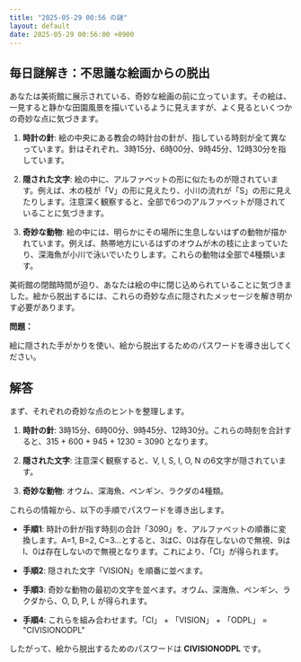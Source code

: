 ```yaml
---
title: "2025-05-29 00:56 の謎"
layout: default
date: 2025-05-29 00:56:00 +0900
---
```

## 毎日謎解き：不思議な絵画からの脱出

あなたは美術館に展示されている、奇妙な絵画の前に立っています。その絵は、一見すると静かな田園風景を描いているように見えますが、よく見るといくつかの奇妙な点に気づきます。

1.  **時計の針**: 絵の中央にある教会の時計台の針が、指している時刻が全て異なっています。針はそれぞれ、3時15分、6時00分、9時45分、12時30分を指しています。

2.  **隠された文字**: 絵の中に、アルファベットの形に似たものが隠されています。例えば、木の枝が「V」の形に見えたり、小川の流れが「S」の形に見えたりします。注意深く観察すると、全部で6つのアルファベットが隠されていることに気づきます。

3.  **奇妙な動物**: 絵の中には、明らかにその場所に生息しないはずの動物が描かれています。例えば、熱帯地方にいるはずのオウムが木の枝に止まっていたり、深海魚が小川で泳いでいたりします。これらの動物は全部で4種類います。

美術館の閉館時間が迫り、あなたは絵の中に閉じ込められていることに気づきました。絵から脱出するには、これらの奇妙な点に隠されたメッセージを解き明かす必要があります。

**問題：**

絵に隠された手がかりを使い、絵から脱出するためのパスワードを導き出してください。

## 解答

まず、それぞれの奇妙な点のヒントを整理します。

1.  **時計の針**: 3時15分、6時00分、9時45分、12時30分。これらの時刻を合計すると、315 + 600 + 945 + 1230 = 3090 となります。

2.  **隠された文字**: 注意深く観察すると、V, I, S, I, O, N の6文字が隠されています。

3.  **奇妙な動物**: オウム、深海魚、ペンギン、ラクダの4種類。

これらの情報から、以下の手順でパスワードを導き出します。

*   **手順1**: 時計の針が指す時刻の合計「3090」を、アルファベットの順番に変換します。A=1, B=2, C=3...とすると、3はC、0は存在しないので無視、9はI、0は存在しないので無視となります。これにより、「CI」が得られます。

*   **手順2**: 隠された文字「VISION」を順番に並べます。

*   **手順3**: 奇妙な動物の最初の文字を並べます。オウム、深海魚、ペンギン、ラクダから、O, D, P, L が得られます。

*   **手順4**: これらを組み合わせます。「CI」 + 「VISION」 + 「ODPL」 = "CIVISIONODPL"

したがって、絵から脱出するためのパスワードは **CIVISIONODPL** です。
